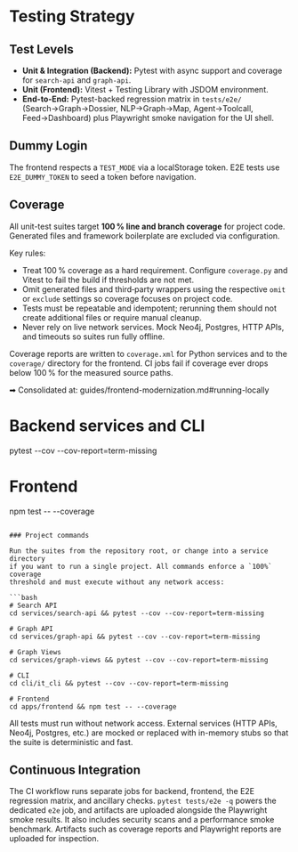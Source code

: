 # Testing Strategy

## Test Levels

- **Unit & Integration (Backend):** Pytest with async support and coverage for `search-api` and `graph-api`.
- **Unit (Frontend):** Vitest + Testing Library with JSDOM environment.
- **End-to-End:** Pytest-backed regression matrix in `tests/e2e/` (Search→Graph→Dossier, NLP→Graph→Map, Agent→Toolcall, Feed→Dashboard) plus Playwright smoke navigation for the UI shell.

## Dummy Login

The frontend respects a `TEST_MODE` via a localStorage token. E2E tests use `E2E_DUMMY_TOKEN` to seed a token before navigation.

## Coverage

All unit-test suites target **100 % line and branch coverage** for project code.
Generated files and framework boilerplate are excluded via configuration.

Key rules:

- Treat 100 % coverage as a hard requirement.
  Configure `coverage.py` and Vitest to fail the build if thresholds are not met.
- Omit generated files and third‑party wrappers using the respective `omit` or
  `exclude` settings so coverage focuses on project code.
- Tests must be repeatable and idempotent; rerunning them should not create additional files or require manual cleanup.
- Never rely on live network services. Mock Neo4j, Postgres, HTTP APIs, and timeouts so suites run fully offline.

Coverage reports are written to `coverage.xml` for Python services and to the `coverage/` directory for the frontend.
CI jobs fail if coverage ever drops below 100 % for the measured source paths.

➡ Consolidated at: guides/frontend-modernization.md#running-locally
# Backend services and CLI
pytest --cov --cov-report=term-missing

# Frontend
npm test -- --coverage
```

### Project commands

Run the suites from the repository root, or change into a service directory
if you want to run a single project. All commands enforce a `100%` coverage
threshold and must execute without any network access:

```bash
# Search API
cd services/search-api && pytest --cov --cov-report=term-missing

# Graph API
cd services/graph-api && pytest --cov --cov-report=term-missing

# Graph Views
cd services/graph-views && pytest --cov --cov-report=term-missing

# CLI
cd cli/it_cli && pytest --cov --cov-report=term-missing

# Frontend
cd apps/frontend && npm test -- --coverage
```

All tests must run without network access. External services (HTTP APIs, Neo4j, Postgres, etc.) are mocked or replaced with
in-memory stubs so that the suite is deterministic and fast.

## Continuous Integration

The CI workflow runs separate jobs for backend, frontend, the E2E regression matrix, and ancillary checks.
`pytest tests/e2e -q` powers the dedicated `e2e` job, and artifacts are uploaded alongside the Playwright smoke results.
It also includes security scans and a performance smoke benchmark.
Artifacts such as coverage reports and Playwright reports are uploaded for inspection.
